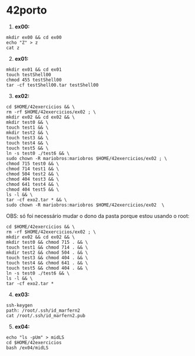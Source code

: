 # 42porto
1. **ex00:** 
```
mkdir ex00 && cd ex00
echo "Z" > z
cat z
```
2. **ex01:** 
```
mkdir ex01 && cd ex01
touch testShell00
chmod 455 testShell00
tar -cf testShell00.tar testShell00
```

3. **ex02:** 
```
cd $HOME/42exercicios && \
rm -rf $HOME/42exercicios/ex02 ; \
mkdir ex02 && cd ex02 && \
mkdir test0 && \
touch test1 && \
mkdir test2 && \
touch test3 && \
touch test4 && \
touch test5 && \
ln -s test0 ./test6 && \
sudo chown -R mariobros:mariobros $HOME/42exercicios/ex02 ; \
chmod 715 test0 && \
chmod 714 test1 && \
chmod 504 test2 && \
chmod 404 test3 && \
chmod 641 test4 && \
chmod 404 test5 && \
ls -l && \
tar -cf exo2.tar * && \
sudo chown -R mariobros:mariobros $HOME/42exercicios/ex02  \
```
OBS: só foi necessário mudar o dono da pasta porque estou usando o root:
```
cd $HOME/42exercicios && \
rm -rf $HOME/42exercicios/ex02 ; \
mkdir ex02 && cd ex02 && \
mkdir test0 && chmod 715 . && \
touch test1 && chmod 714 . && \
mkdir test2 && chmod 504 . && \
touch test3 && chmod 404 . && \
touch test4 && chmod 641 . && \
touch test5 && chmod 404 . && \
ln -s test0 ./test6 && \
ls -l && \
tar -cf exo2.tar * 
```

4. **ex03:** 
```
ssh-keygen
path: /root/.ssh/id_marfern2
cat /root/.ssh/id_marfern2.pub
```

5. **ex04:** 
```
echo "ls -pUm" > midLS
cd $HOME/42exercicios
bash /ex04/midLS
```